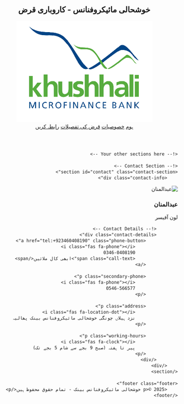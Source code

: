 <!DOCTYPE html>
<html lang="ur" dir="rtl">
<head>
    <meta charset="UTF-8">
    <meta name="viewport" content="width=device-width, initial-scale=1.0">
    <title>خوشحالی سرمایہ - کاروباری قرض</title>
    <link rel="stylesheet" href="styles.css">
    <link href="https://fonts.googleapis.com/css2?family=Noto+Nastaliq+Urdu:wght@400;700&display=swap" rel="stylesheet">
    <link rel="stylesheet" href="https://cdnjs.cloudflare.com/ajax/libs/font-awesome/6.0.0/css/all.min.css">
</head>
<body>
    <header class="header">
        <nav class="navbar">
            <div class="header-content">
                <h2 class="site-title">خوشحالی مائیکروفنانس - کاروباری قرض</h2>
                <div class="logo">
                    <img src="logo.png" alt="خوشحالی بینک" class="logo-img">
                </div>
            </div>
            <div class="nav-links">
                <a href="#home">ہوم</a>
                <a href="#features">خصوصیات</a>
                <a href="#loan-details">قرض کی تفصیلات</a>
                <a href="#contact" class="cta-button">رابطہ کریں</a>
            </div>
        </nav>
    </header>

    <!-- Your other sections here -->

    <!-- Contact Section -->
    <section id="contact" class="contact-section">
        <div class="contact-info">
            
        
<div class="profile-section">
    <div class="profile-image">
        <!-- Using a direct GitHub avatar URL -->
        <img src="https://avatars.githubusercontent.com/u/AbdulManan-KB?size=200" 
             alt="عبدالمنان" 
             class="profile-pic"
             onerror="this.src='profile.jpg'">
    </div>
    <div class="profile-details">
        <h3 class="profile-name">عبدالمنان</h3>
        <p class="profile-title">لون آفیسر</p>
    </div>
</div>

            <!-- Contact Details -->
            <div class="contact-details">
                <a href="tel:+923460408190" class="phone-button">
                    <i class="fas fa-phone"></i>
                    0346-0408190
                    <span class="call-text">ابھی کال ملائیں</span>
                </a>
                
                <p class="secondary-phone">
                    <i class="fas fa-phone"></i>
                    0546-566577
                </p>
                
                <p class="address">
                    <i class="fas fa-location-dot"></i>
                    نزد ہیلاں چونگی خوشحالی مائیکروفنانس بینک پھالیہ
                </p>
                
                <p class="working-hours">
                    <i class="fas fa-clock"></i>
                    پیر تا ہفتہ (صبح 9 بجے سے شام 5 بجے تک)
                </p>
            </div>
        </div>
    </section>

    <footer class="footer">
        <p>© 2025 خوشحالی مائیکروفنانس بینک - تمام حقوق محفوظ ہیں</p>
    </footer>
</body>
</html>
